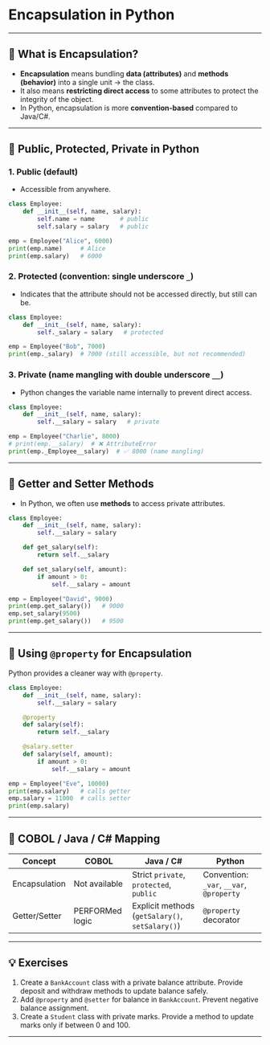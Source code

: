 # Encapsulation in Python

---

## 🔹 What is Encapsulation?
- **Encapsulation** means bundling **data (attributes)** and **methods (behavior)** into a single unit → the class.  
- It also means **restricting direct access** to some attributes to protect the integrity of the object.  
- In Python, encapsulation is more **convention-based** compared to Java/C#.  

---

## 🔹 Public, Protected, Private in Python

### 1. Public (default)
- Accessible from anywhere.  
```python
class Employee:
    def __init__(self, name, salary):
        self.name = name       # public
        self.salary = salary   # public

emp = Employee("Alice", 6000)
print(emp.name)     # Alice
print(emp.salary)   # 6000
```

### 2. Protected (convention: single underscore `_`)
- Indicates that the attribute should not be accessed directly, but still can be.  
```python
class Employee:
    def __init__(self, name, salary):
        self._salary = salary   # protected

emp = Employee("Bob", 7000)
print(emp._salary)  # 7000 (still accessible, but not recommended)
```

### 3. Private (name mangling with double underscore `__`)
- Python changes the variable name internally to prevent direct access.  
```python
class Employee:
    def __init__(self, name, salary):
        self.__salary = salary   # private

emp = Employee("Charlie", 8000)
# print(emp.__salary)  # ❌ AttributeError
print(emp._Employee__salary)  # ✅ 8000 (name mangling)
```

---

## 🔹 Getter and Setter Methods
- In Python, we often use **methods** to access private attributes.  

```python
class Employee:
    def __init__(self, name, salary):
        self.__salary = salary

    def get_salary(self):
        return self.__salary

    def set_salary(self, amount):
        if amount > 0:
            self.__salary = amount

emp = Employee("David", 9000)
print(emp.get_salary())   # 9000
emp.set_salary(9500)
print(emp.get_salary())   # 9500
```

---

## 🔹 Using `@property` for Encapsulation
Python provides a cleaner way with `@property`.  

```python
class Employee:
    def __init__(self, name, salary):
        self.__salary = salary

    @property
    def salary(self):
        return self.__salary

    @salary.setter
    def salary(self, amount):
        if amount > 0:
            self.__salary = amount

emp = Employee("Eve", 10000)
print(emp.salary)   # calls getter
emp.salary = 11000  # calls setter
print(emp.salary)
```

---

## 🔹 COBOL / Java / C# Mapping
| Concept | COBOL | Java / C# | Python |
|---------|-------|-----------|--------|
| Encapsulation | Not available | Strict `private`, `protected`, `public` | Convention: `_var`, `__var`, `@property` |
| Getter/Setter | PERFORMed logic | Explicit methods (`getSalary()`, `setSalary()`) | `@property` decorator |

---

## 💡 Exercises
1. Create a `BankAccount` class with a private balance attribute. Provide deposit and withdraw methods to update balance safely.  
2. Add `@property` and `@setter` for balance in `BankAccount`. Prevent negative balance assignment.  
3. Create a `Student` class with private marks. Provide a method to update marks only if between 0 and 100.  

---
